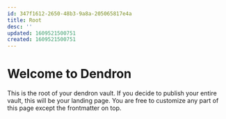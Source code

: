 ```yaml
---
id: 347f1612-2650-48b3-9a8a-205065817e4a
title: Root
desc: ''
updated: 1609521500751
created: 1609521500751
---
```

# Welcome to Dendron

This is the root of your dendron vault. If you decide to publish your entire vault, this will be your landing page. You are free to customize any part of this page except the frontmatter on top. 
